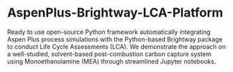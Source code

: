 # AspenPlus-Brightway-LCA-Platform
Ready to use open-source Python framework automatically integrating Aspen Plus process simulations with the Python-based Brightway package to conduct Life Cycle Assessments (LCA). We demonstrate the approach on a well-studied, solvent-based post-combustion carbon capture system using Monoethanolamine (MEA) through streamlined Jupyter notebooks.
